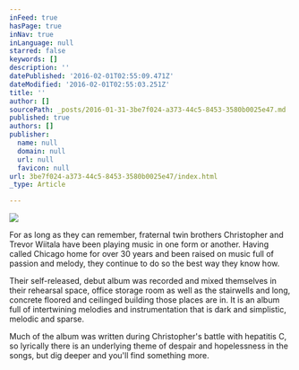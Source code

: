 ```yaml
---
inFeed: true
hasPage: true
inNav: true
inLanguage: null
starred: false
keywords: []
description: ''
datePublished: '2016-02-01T02:55:09.471Z'
dateModified: '2016-02-01T02:55:03.251Z'
title: ''
author: []
sourcePath: _posts/2016-01-31-3be7f024-a373-44c5-8453-3580b0025e47.md
published: true
authors: []
publisher:
  name: null
  domain: null
  url: null
  favicon: null
url: 3be7f024-a373-44c5-8453-3580b0025e47/index.html
_type: Article

---
```

![](https://s3-us-west-2.amazonaws.com/the-grid-img/p/3ba3abc840ac220f238b0e0d570ea78ff06193a1.jpg)

For as long as they can 
remember, fraternal twin brothers Christopher and Trevor Wiitala have 
been playing music in one form or another. Having called Chicago home 
for over 30 years and been raised on music full of passion and melody, 
they continue to do so the best way they know how.

Their self-released, debut album was recorded and mixed themselves in their rehearsal space, office 
storage room as well as the stairwells and long, concrete floored and 
ceilinged building those places are in. It is an album full of 
intertwining melodies and instrumentation that is dark and simplistic, 
melodic and sparse.

Much of the album was written during 
Christopher's battle with hepatitis C, so lyrically there is an 
underlying theme of despair and hopelessness in the songs, but dig 
deeper and you'll find something more.